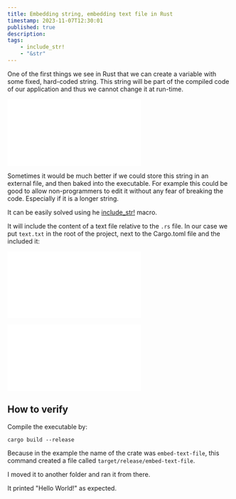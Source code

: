 ```yaml
---
title: Embedding string, embedding text file in Rust
timestamp: 2023-11-07T12:30:01
published: true
description:
tags:
    - include_str!
    - "&str"
---
```


One of the first things we see in Rust that we can create a variable with some fixed, hard-coded string.
This string will be part of the compiled code of our application and thus we cannot change it at run-time.

![](examples/embedded-string/src/main.rs)

Sometimes it would be much better if we could store this string in an external file, and then baked into the executable.
For example this could be good to allow non-programmers to edit it without any fear of breaking the code.
Especially if it is a longer string.

It can be easily solved using he [include_str!](https://doc.rust-lang.org/std/macro.include_str.html) macro.

It will include the content of a text file relative to the `.rs` file. In our case we put `text.txt` in the root
of the project, next to the Cargo.toml file and the included it:

![](examples/embed-text-file/text.txt)

![](examples/embed-text-file/src/main.rs)


## How to verify


Compile the executable by:

```
cargo build --release
```

Because in the example the name of the crate was `embed-text-file`, this command created a file called `target/release/embed-text-file`.

I moved it to another folder and ran it from there.

It printed "Hello World!" as expected.



